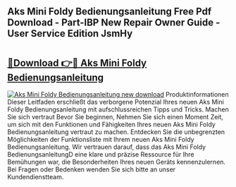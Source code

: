 ## Aks Mini Foldy Bedienungsanleitung Free Pdf Download - Part-IBP New Repair Owner Guide - User Service Edition JsmHy

# <h2><a href="http://df4txxw.blite.top/?on=Aks+Mini+Foldy+Bedienungsanleitung">🔗Download 👉🔴 Aks Mini Foldy Bedienungsanleitung</a></h2>

[![Aks Mini Foldy Bedienungsanleitung new download](https://i.imgur.com/lujVjoI.png)](http://df4txxw.blite.top/?on=Aks+Mini+Foldy+Bedienungsanleitung)
Produktinformationen Dieser Leitfaden erschließt das verborgene Potenzial Ihres neuen Aks Mini Foldy Bedienungsanleitung mit aufschlussreichen Tipps und Tricks. Machen Sie sich vertraut Bevor Sie beginnen, Nehmen Sie sich einen Moment Zeit, um sich mit den Funktionen und Fähigkeiten Ihres neuen Aks Mini Foldy Bedienungsanleitung vertraut zu machen. Entdecken Sie die unbegrenzten Möglichkeiten der Funktionsliste mit Ihrem neuen Aks Mini Foldy Bedienungsanleitung. Wir vertrauen darauf, dass das Aks Mini Foldy BedienungsanleitungD eine klare und präzise Ressource für Ihre Bemühungen war, die Besonderheiten Ihres neuen Geräts kennenzulernen. Bei Fragen oder Bedenken wenden Sie sich bitte an unser Kundendienstteam.
